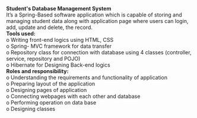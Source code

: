 <b>Student's Database Management System</b><br>
It’s a Spring-Based software application which is capable of storing and managing student data along with application page where users can login, add, update and delete, the record.
<br>
<b>Tools used:</b><br>
o	Writing front-end logics using HTML, CSS<br>
o	Spring- MVC framework for data transfer<br>
o	Repository class for connection with database using 4 classes (controller, service, repository and POJO)<br>
o	Hibernate for Designing Back-end logics<br>
<b>Roles and responsibility:</b><br>
o	Understanding the requirements and functionality of application<br>
o	Preparing layout of the application<br>
o	Designing pages of application<br>
o	Connecting webpages with each other and database<br>
o	Performing operation on data base<br>
o	Designing classes
